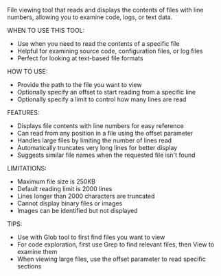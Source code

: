 File viewing tool that reads and displays the contents of files with line numbers, allowing you to examine code, logs, or text data.

WHEN TO USE THIS TOOL:
- Use when you need to read the contents of a specific file
- Helpful for examining source code, configuration files, or log files
- Perfect for looking at text-based file formats

HOW TO USE:
- Provide the path to the file you want to view
- Optionally specify an offset to start reading from a specific line
- Optionally specify a limit to control how many lines are read

FEATURES:
- Displays file contents with line numbers for easy reference
- Can read from any position in a file using the offset parameter
- Handles large files by limiting the number of lines read
- Automatically truncates very long lines for better display
- Suggests similar file names when the requested file isn't found

LIMITATIONS:
- Maximum file size is 250KB
- Default reading limit is 2000 lines
- Lines longer than 2000 characters are truncated
- Cannot display binary files or images
- Images can be identified but not displayed

TIPS:
- Use with Glob tool to first find files you want to view
- For code exploration, first use Grep to find relevant files, then View to examine them
- When viewing large files, use the offset parameter to read specific sections